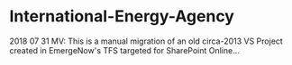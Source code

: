 # International-Energy-Agency
2018 07 31 MV: This is a manual migration of an old circa-2013 VS Project created in EmergeNow's TFS targeted for SharePoint Online... 
